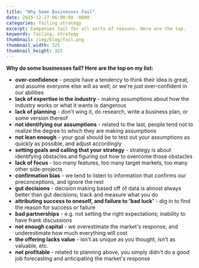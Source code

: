 ```yaml
---
title: "Why Some Businesses Fail"
date: 2015-12-27 06:00:00 -0800
categories: failing strategy
excerpt: Companies fail for all sorts of reasons. Here are the top.
keywords: failing, strategy
thumbnail: /img/blog/fail.png
thumbnail_width: 325
thumbnail_height: 325
---
```

**Why do some businesses fail? Here are the top on my list:**

- **over-confidence** - people have a tendency to think their idea is great, and assume everyone else will as well; or we're just over-confident in our abilities
- **lack of expertise in the industry** - making assumptions about how the industry works or what it wants is dangerous
- **lack of planning** - don't wing it, do research, write a business plan, or some version thereof
- **not identifying our assumptions** - related to the last, people tend not to realize the degree to which they are making assumptions
- **not lean enough** - your goal should be to test out your assumptions as quickly as possible, and adjust accordingly
- **setting goals and calling that your strategy** - strategy is about identifying obstacles and figuring out how to overcome those obstacles
- **lack of focus** - too many features, too many target markets, too many other side-projects
- **confirmation bias** - we tend to listen to information that confirms our preconceptions, and ignore the rest
- **gut decisions** - decision making based off of data is almost always better than gut decisions; track and measure what you do
- **attributing success to oneself, and failure to 'bad luck'** - dig in to find the reason for success or failure
- **bad partnerships** - e.g. not setting the right expectations; inability to have frank discussions
- **not enough capital** - we overestimate the market's response, and underestimate how much everything will cost
- **the offering lacks value** - isn't as unique as you thought, isn't as valuable, etc.
- **not profitable** - related to planning above, you simply didn't do a good job forecasting and anticipating the market's response
